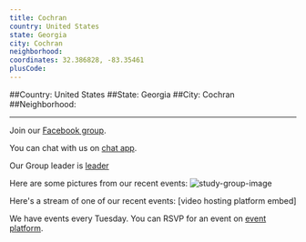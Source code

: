 ```yaml
---
title: Cochran
country: United States
state: Georgia
city: Cochran
neighborhood: 
coordinates: 32.386828, -83.35461
plusCode:
---
```


##Country: United States
##State: Georgia
##City: Cochran
##Neighborhood: 
*****
Join our [Facebook group](https://www.facebook.com/groups/free.code.camp.cochran.ga).

You can chat with us on [chat app]().

Our Group leader is [leader]()

Here are some pictures from our recent events:
![study-group-image]()

Here's a stream of one of our recent events:
[video hosting platform embed]

We have events every Tuesday. You can RSVP for an event on [event platform]().
